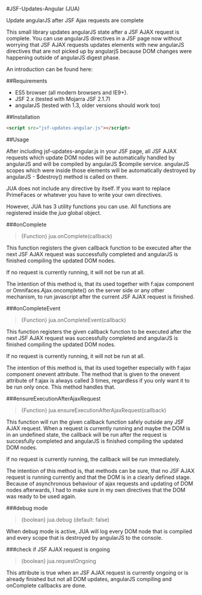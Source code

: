 #JSF-Updates-Angular (JUA)

Update angularJS after JSF Ajax requests are complete

This small library updates angularJS state after a JSF AJAX request is complete. You can use angularJS directives
in a JSF page now without worrying that JSF AJAX requests updates elements with new angularJS directives that are 
not picked up by angularjS because DOM changes were happening outside of angularJS digest phase.

An introduction can be found here: 


##Requirements

* ES5 browser (all modern browsers and IE9+).
* JSF 2.x (tested with Mojarra JSF 2.1.7)
* angularJS (tested with 1.3, older versions should work too)

##Installation

````html
<script src="jsf-updates-angular.js"></script>
````

##Usage 

After including jsf-updates-angular.js in your JSF page, all JSF AJAX requests which update DOM nodes will be automatically handled by angularJS and will be compiled by angularJS $compile service. angularJS scopes which were inside those elements will be automatically destroyed by angularJS - $destroy() method is called on them. 

JUA does not include any directive by itself. If you want to replace PrimeFaces or whatever you have to write your own directives. 

However, JUA has 3 utility functions you can use. All functions are registered inside the *jua* global object.

###onComplete
>{Function} jua.onComplete(callback)

This function registers the given callback function to be executed after the next JSF AJAX request was successfully completed and angularJS is finished compiling the updated DOM nodes.

If no request is currently running, it will not be run at all. 

The intention of this method is, that its used together with f:ajax component or Omnifaces.Ajax.oncomplete() on the server side or any other mechanism, to run javascript after the current JSF AJAX request is finished. 

###onCompleteEvent

>{Function} jua.onCompleteEvent(callback)

This function registers the given callback function to be executed after the next JSF AJAX request was successfully completed and angularJS is finished compiling the updated DOM nodes.

If no request is currently running, it will not be run at all. 

The intention of this method is, that its used together especially with f:ajax component onevent attribute. The method that is given to the onevent attribute of f:ajax is always called 3 times, regardless if you only want it to be run only once. This method handles that.

###ensureExecutionAfterAjaxRequest

>{Function} jua.ensureExecutionAfterAjaxRequest(callback)

This function will run the given callback function safely outside any JSF AJAX request. When a request is currently running and maybe the DOM is in an undefined state, the callback will be run after the request is succesfully completed and angularJS is finished compiling the updated DOM nodes.   

If no request is currently running, the callback will be run immediately.

The intention of this method is, that methods can be sure, that no JSF AJAX request is running currently and that the DOM is in a clearly defined stage. Because of asynchronous behaviour of ajax requests and updating of DOM nodes afterwards, I had to make sure in my own directives that the DOM was ready to be used again.

###debug mode

>{boolean} jua.debug (default: false)

When debug mode is active, JUA will log every DOM node that is compiled and every scope that is destroyed by angularJS to the console. 

###check if JSF AJAX request is ongoing

>{boolean} jua.requestOngoing

This attribute is true when an JSF AJAX request is currently ongoing or is already finished but not all DOM updates, angularJS compiling and onComplete callbacks are done.

